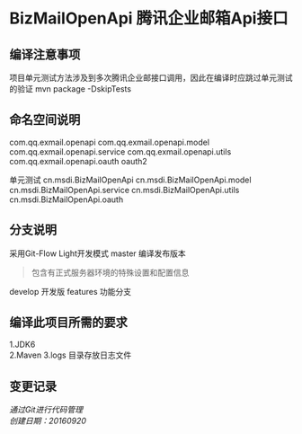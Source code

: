 # BizMailOpenApi 腾讯企业邮箱Api接口 

## 编译注意事项  
项目单元测试方法涉及到多次腾讯企业邮接口调用，因此在编译时应跳过单元测试的验证
mvn package -DskipTests

## 命名空间说明
com.qq.exmail.openapi
com.qq.exmail.openapi.model
com.qq.exmail.openapi.service
com.qq.exmail.openapi.utils
com.qq.exmail.openapi.oauth
oauth2

单元测试
cn.msdi.BizMailOpenApi
cn.msdi.BizMailOpenApi.model
cn.msdi.BizMailOpenApi.service
cn.msdi.BizMailOpenApi.utils
cn.msdi.BizMailOpenApi.oauth

## 分支说明 
采用Git-Flow Light开发模式
master 编译发布版本
> 包含有正式服务器环境的特殊设置和配置信息

develop 开发版
features 功能分支

## 编译此项目所需的要求  
1.JDK6  
2.Maven
3.logs 目录存放日志文件

## 变更记录  

*通过Git进行代码管理*  
*创建日期：20160920*